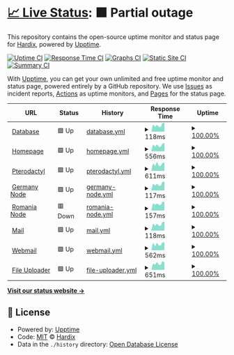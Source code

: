 # [📈 Live Status](https://demo.upptime.js.org): <!--live status--> **🟧 Partial outage**

This repository contains the open-source uptime monitor and status page for [Hardix](https://fastguard.ro), powered by [Upptime](https://github.com/upptime/upptime).

[![Uptime CI](https://github.com/hardixnph/fastguard-uptime/workflows/Uptime%20CI/badge.svg)](https://github.com/hardixnph/fastguard-uptime/actions?query=workflow%3A%22Uptime+CI%22)
[![Response Time CI](https://github.com/hardixnph/fastguard-uptime/workflows/Response%20Time%20CI/badge.svg)](https://github.com/hardixnph/fastguard-uptime/actions?query=workflow%3A%22Response+Time+CI%22)
[![Graphs CI](https://github.com/hardixnph/fastguard-uptime/workflows/Graphs%20CI/badge.svg)](https://github.com/hardixnph/fastguard-uptime/actions?query=workflow%3A%22Graphs+CI%22)
[![Static Site CI](https://github.com/hardixnph/fastguard-uptime/workflows/Static%20Site%20CI/badge.svg)](https://github.com/hardixnph/fastguard-uptime/actions?query=workflow%3A%22Static+Site+CI%22)
[![Summary CI](https://github.com/hardixnph/fastguard-uptime/workflows/Summary%20CI/badge.svg)](https://github.com/hardixnph/fastguard-uptime/actions?query=workflow%3A%22Summary+CI%22)

With [Upptime](https://upptime.js.org), you can get your own unlimited and free uptime monitor and status page, powered entirely by a GitHub repository. We use [Issues](https://github.com/hardixnph/fastguard-uptime/issues) as incident reports, [Actions](https://github.com/hardixnph/fastguard-uptime/actions) as uptime monitors, and [Pages](https://demo.upptime.js.org) for the status page.

<!--start: status pages-->
<!-- This summary is generated by Upptime (https://github.com/upptime/upptime) -->
<!-- Do not edit this manually, your changes will be overwritten -->
<!-- prettier-ignore -->
| URL | Status | History | Response Time | Uptime |
| --- | ------ | ------- | ------------- | ------ |
| <img alt="" src="https://icons.duckduckgo.com/ip3/null.ico" height="13"> [Database](116.203.189.202) | 🟩 Up | [database.yml](https://github.com/hardixnph/fastguard-uptime/commits/HEAD/history/database.yml) | <details><summary><img alt="Response time graph" src="./graphs/database/response-time-week.png" height="20"> 118ms</summary><br><a href="https://status.fastguard.ro/history/database"><img alt="Response time 118" src="https://img.shields.io/endpoint?url=https%3A%2F%2Fraw.githubusercontent.com%2Fhardixnph%2Ffastguard-uptime%2FHEAD%2Fapi%2Fdatabase%2Fresponse-time.json"></a><br><a href="https://status.fastguard.ro/history/database"><img alt="24-hour response time 158" src="https://img.shields.io/endpoint?url=https%3A%2F%2Fraw.githubusercontent.com%2Fhardixnph%2Ffastguard-uptime%2FHEAD%2Fapi%2Fdatabase%2Fresponse-time-day.json"></a><br><a href="https://status.fastguard.ro/history/database"><img alt="7-day response time 118" src="https://img.shields.io/endpoint?url=https%3A%2F%2Fraw.githubusercontent.com%2Fhardixnph%2Ffastguard-uptime%2FHEAD%2Fapi%2Fdatabase%2Fresponse-time-week.json"></a><br><a href="https://status.fastguard.ro/history/database"><img alt="30-day response time 118" src="https://img.shields.io/endpoint?url=https%3A%2F%2Fraw.githubusercontent.com%2Fhardixnph%2Ffastguard-uptime%2FHEAD%2Fapi%2Fdatabase%2Fresponse-time-month.json"></a><br><a href="https://status.fastguard.ro/history/database"><img alt="1-year response time 118" src="https://img.shields.io/endpoint?url=https%3A%2F%2Fraw.githubusercontent.com%2Fhardixnph%2Ffastguard-uptime%2FHEAD%2Fapi%2Fdatabase%2Fresponse-time-year.json"></a></details> | <details><summary><a href="https://status.fastguard.ro/history/database">100.00%</a></summary><a href="https://status.fastguard.ro/history/database"><img alt="All-time uptime 100.00%" src="https://img.shields.io/endpoint?url=https%3A%2F%2Fraw.githubusercontent.com%2Fhardixnph%2Ffastguard-uptime%2FHEAD%2Fapi%2Fdatabase%2Fuptime.json"></a><br><a href="https://status.fastguard.ro/history/database"><img alt="24-hour uptime 100.00%" src="https://img.shields.io/endpoint?url=https%3A%2F%2Fraw.githubusercontent.com%2Fhardixnph%2Ffastguard-uptime%2FHEAD%2Fapi%2Fdatabase%2Fuptime-day.json"></a><br><a href="https://status.fastguard.ro/history/database"><img alt="7-day uptime 100.00%" src="https://img.shields.io/endpoint?url=https%3A%2F%2Fraw.githubusercontent.com%2Fhardixnph%2Ffastguard-uptime%2FHEAD%2Fapi%2Fdatabase%2Fuptime-week.json"></a><br><a href="https://status.fastguard.ro/history/database"><img alt="30-day uptime 100.00%" src="https://img.shields.io/endpoint?url=https%3A%2F%2Fraw.githubusercontent.com%2Fhardixnph%2Ffastguard-uptime%2FHEAD%2Fapi%2Fdatabase%2Fuptime-month.json"></a><br><a href="https://status.fastguard.ro/history/database"><img alt="1-year uptime 100.00%" src="https://img.shields.io/endpoint?url=https%3A%2F%2Fraw.githubusercontent.com%2Fhardixnph%2Ffastguard-uptime%2FHEAD%2Fapi%2Fdatabase%2Fuptime-year.json"></a></details>
| <img alt="" src="https://icons.duckduckgo.com/ip3/fastguard.ro.ico" height="13"> [Homepage](https://fastguard.ro) | 🟩 Up | [homepage.yml](https://github.com/hardixnph/fastguard-uptime/commits/HEAD/history/homepage.yml) | <details><summary><img alt="Response time graph" src="./graphs/homepage/response-time-week.png" height="20"> 556ms</summary><br><a href="https://status.fastguard.ro/history/homepage"><img alt="Response time 560" src="https://img.shields.io/endpoint?url=https%3A%2F%2Fraw.githubusercontent.com%2Fhardixnph%2Ffastguard-uptime%2FHEAD%2Fapi%2Fhomepage%2Fresponse-time.json"></a><br><a href="https://status.fastguard.ro/history/homepage"><img alt="24-hour response time 741" src="https://img.shields.io/endpoint?url=https%3A%2F%2Fraw.githubusercontent.com%2Fhardixnph%2Ffastguard-uptime%2FHEAD%2Fapi%2Fhomepage%2Fresponse-time-day.json"></a><br><a href="https://status.fastguard.ro/history/homepage"><img alt="7-day response time 556" src="https://img.shields.io/endpoint?url=https%3A%2F%2Fraw.githubusercontent.com%2Fhardixnph%2Ffastguard-uptime%2FHEAD%2Fapi%2Fhomepage%2Fresponse-time-week.json"></a><br><a href="https://status.fastguard.ro/history/homepage"><img alt="30-day response time 560" src="https://img.shields.io/endpoint?url=https%3A%2F%2Fraw.githubusercontent.com%2Fhardixnph%2Ffastguard-uptime%2FHEAD%2Fapi%2Fhomepage%2Fresponse-time-month.json"></a><br><a href="https://status.fastguard.ro/history/homepage"><img alt="1-year response time 560" src="https://img.shields.io/endpoint?url=https%3A%2F%2Fraw.githubusercontent.com%2Fhardixnph%2Ffastguard-uptime%2FHEAD%2Fapi%2Fhomepage%2Fresponse-time-year.json"></a></details> | <details><summary><a href="https://status.fastguard.ro/history/homepage">100.00%</a></summary><a href="https://status.fastguard.ro/history/homepage"><img alt="All-time uptime 100.00%" src="https://img.shields.io/endpoint?url=https%3A%2F%2Fraw.githubusercontent.com%2Fhardixnph%2Ffastguard-uptime%2FHEAD%2Fapi%2Fhomepage%2Fuptime.json"></a><br><a href="https://status.fastguard.ro/history/homepage"><img alt="24-hour uptime 100.00%" src="https://img.shields.io/endpoint?url=https%3A%2F%2Fraw.githubusercontent.com%2Fhardixnph%2Ffastguard-uptime%2FHEAD%2Fapi%2Fhomepage%2Fuptime-day.json"></a><br><a href="https://status.fastguard.ro/history/homepage"><img alt="7-day uptime 100.00%" src="https://img.shields.io/endpoint?url=https%3A%2F%2Fraw.githubusercontent.com%2Fhardixnph%2Ffastguard-uptime%2FHEAD%2Fapi%2Fhomepage%2Fuptime-week.json"></a><br><a href="https://status.fastguard.ro/history/homepage"><img alt="30-day uptime 100.00%" src="https://img.shields.io/endpoint?url=https%3A%2F%2Fraw.githubusercontent.com%2Fhardixnph%2Ffastguard-uptime%2FHEAD%2Fapi%2Fhomepage%2Fuptime-month.json"></a><br><a href="https://status.fastguard.ro/history/homepage"><img alt="1-year uptime 100.00%" src="https://img.shields.io/endpoint?url=https%3A%2F%2Fraw.githubusercontent.com%2Fhardixnph%2Ffastguard-uptime%2FHEAD%2Fapi%2Fhomepage%2Fuptime-year.json"></a></details>
| <img alt="" src="https://icons.duckduckgo.com/ip3/pterodactyl.fastguard.ro.ico" height="13"> [Pterodactyl](https://pterodactyl.fastguard.ro) | 🟩 Up | [pterodactyl.yml](https://github.com/hardixnph/fastguard-uptime/commits/HEAD/history/pterodactyl.yml) | <details><summary><img alt="Response time graph" src="./graphs/pterodactyl/response-time-week.png" height="20"> 611ms</summary><br><a href="https://status.fastguard.ro/history/pterodactyl"><img alt="Response time 598" src="https://img.shields.io/endpoint?url=https%3A%2F%2Fraw.githubusercontent.com%2Fhardixnph%2Ffastguard-uptime%2FHEAD%2Fapi%2Fpterodactyl%2Fresponse-time.json"></a><br><a href="https://status.fastguard.ro/history/pterodactyl"><img alt="24-hour response time 740" src="https://img.shields.io/endpoint?url=https%3A%2F%2Fraw.githubusercontent.com%2Fhardixnph%2Ffastguard-uptime%2FHEAD%2Fapi%2Fpterodactyl%2Fresponse-time-day.json"></a><br><a href="https://status.fastguard.ro/history/pterodactyl"><img alt="7-day response time 611" src="https://img.shields.io/endpoint?url=https%3A%2F%2Fraw.githubusercontent.com%2Fhardixnph%2Ffastguard-uptime%2FHEAD%2Fapi%2Fpterodactyl%2Fresponse-time-week.json"></a><br><a href="https://status.fastguard.ro/history/pterodactyl"><img alt="30-day response time 598" src="https://img.shields.io/endpoint?url=https%3A%2F%2Fraw.githubusercontent.com%2Fhardixnph%2Ffastguard-uptime%2FHEAD%2Fapi%2Fpterodactyl%2Fresponse-time-month.json"></a><br><a href="https://status.fastguard.ro/history/pterodactyl"><img alt="1-year response time 598" src="https://img.shields.io/endpoint?url=https%3A%2F%2Fraw.githubusercontent.com%2Fhardixnph%2Ffastguard-uptime%2FHEAD%2Fapi%2Fpterodactyl%2Fresponse-time-year.json"></a></details> | <details><summary><a href="https://status.fastguard.ro/history/pterodactyl">100.00%</a></summary><a href="https://status.fastguard.ro/history/pterodactyl"><img alt="All-time uptime 100.00%" src="https://img.shields.io/endpoint?url=https%3A%2F%2Fraw.githubusercontent.com%2Fhardixnph%2Ffastguard-uptime%2FHEAD%2Fapi%2Fpterodactyl%2Fuptime.json"></a><br><a href="https://status.fastguard.ro/history/pterodactyl"><img alt="24-hour uptime 100.00%" src="https://img.shields.io/endpoint?url=https%3A%2F%2Fraw.githubusercontent.com%2Fhardixnph%2Ffastguard-uptime%2FHEAD%2Fapi%2Fpterodactyl%2Fuptime-day.json"></a><br><a href="https://status.fastguard.ro/history/pterodactyl"><img alt="7-day uptime 100.00%" src="https://img.shields.io/endpoint?url=https%3A%2F%2Fraw.githubusercontent.com%2Fhardixnph%2Ffastguard-uptime%2FHEAD%2Fapi%2Fpterodactyl%2Fuptime-week.json"></a><br><a href="https://status.fastguard.ro/history/pterodactyl"><img alt="30-day uptime 100.00%" src="https://img.shields.io/endpoint?url=https%3A%2F%2Fraw.githubusercontent.com%2Fhardixnph%2Ffastguard-uptime%2FHEAD%2Fapi%2Fpterodactyl%2Fuptime-month.json"></a><br><a href="https://status.fastguard.ro/history/pterodactyl"><img alt="1-year uptime 100.00%" src="https://img.shields.io/endpoint?url=https%3A%2F%2Fraw.githubusercontent.com%2Fhardixnph%2Ffastguard-uptime%2FHEAD%2Fapi%2Fpterodactyl%2Fuptime-year.json"></a></details>
| <img alt="" src="https://icons.duckduckgo.com/ip3/null.ico" height="13"> [Germany Node](116.203.189.202) | 🟩 Up | [germany-node.yml](https://github.com/hardixnph/fastguard-uptime/commits/HEAD/history/germany-node.yml) | <details><summary><img alt="Response time graph" src="./graphs/germany-node/response-time-week.png" height="20"> 117ms</summary><br><a href="https://status.fastguard.ro/history/germany-node"><img alt="Response time 117" src="https://img.shields.io/endpoint?url=https%3A%2F%2Fraw.githubusercontent.com%2Fhardixnph%2Ffastguard-uptime%2FHEAD%2Fapi%2Fgermany-node%2Fresponse-time.json"></a><br><a href="https://status.fastguard.ro/history/germany-node"><img alt="24-hour response time 158" src="https://img.shields.io/endpoint?url=https%3A%2F%2Fraw.githubusercontent.com%2Fhardixnph%2Ffastguard-uptime%2FHEAD%2Fapi%2Fgermany-node%2Fresponse-time-day.json"></a><br><a href="https://status.fastguard.ro/history/germany-node"><img alt="7-day response time 117" src="https://img.shields.io/endpoint?url=https%3A%2F%2Fraw.githubusercontent.com%2Fhardixnph%2Ffastguard-uptime%2FHEAD%2Fapi%2Fgermany-node%2Fresponse-time-week.json"></a><br><a href="https://status.fastguard.ro/history/germany-node"><img alt="30-day response time 117" src="https://img.shields.io/endpoint?url=https%3A%2F%2Fraw.githubusercontent.com%2Fhardixnph%2Ffastguard-uptime%2FHEAD%2Fapi%2Fgermany-node%2Fresponse-time-month.json"></a><br><a href="https://status.fastguard.ro/history/germany-node"><img alt="1-year response time 117" src="https://img.shields.io/endpoint?url=https%3A%2F%2Fraw.githubusercontent.com%2Fhardixnph%2Ffastguard-uptime%2FHEAD%2Fapi%2Fgermany-node%2Fresponse-time-year.json"></a></details> | <details><summary><a href="https://status.fastguard.ro/history/germany-node">100.00%</a></summary><a href="https://status.fastguard.ro/history/germany-node"><img alt="All-time uptime 100.00%" src="https://img.shields.io/endpoint?url=https%3A%2F%2Fraw.githubusercontent.com%2Fhardixnph%2Ffastguard-uptime%2FHEAD%2Fapi%2Fgermany-node%2Fuptime.json"></a><br><a href="https://status.fastguard.ro/history/germany-node"><img alt="24-hour uptime 100.00%" src="https://img.shields.io/endpoint?url=https%3A%2F%2Fraw.githubusercontent.com%2Fhardixnph%2Ffastguard-uptime%2FHEAD%2Fapi%2Fgermany-node%2Fuptime-day.json"></a><br><a href="https://status.fastguard.ro/history/germany-node"><img alt="7-day uptime 100.00%" src="https://img.shields.io/endpoint?url=https%3A%2F%2Fraw.githubusercontent.com%2Fhardixnph%2Ffastguard-uptime%2FHEAD%2Fapi%2Fgermany-node%2Fuptime-week.json"></a><br><a href="https://status.fastguard.ro/history/germany-node"><img alt="30-day uptime 100.00%" src="https://img.shields.io/endpoint?url=https%3A%2F%2Fraw.githubusercontent.com%2Fhardixnph%2Ffastguard-uptime%2FHEAD%2Fapi%2Fgermany-node%2Fuptime-month.json"></a><br><a href="https://status.fastguard.ro/history/germany-node"><img alt="1-year uptime 100.00%" src="https://img.shields.io/endpoint?url=https%3A%2F%2Fraw.githubusercontent.com%2Fhardixnph%2Ffastguard-uptime%2FHEAD%2Fapi%2Fgermany-node%2Fuptime-year.json"></a></details>
| <img alt="" src="https://icons.duckduckgo.com/ip3/null.ico" height="13"> [Romania Node](80.97.49.110) | 🟥 Down | [romania-node.yml](https://github.com/hardixnph/fastguard-uptime/commits/HEAD/history/romania-node.yml) | <details><summary><img alt="Response time graph" src="./graphs/romania-node/response-time-week.png" height="20"> 157ms</summary><br><a href="https://status.fastguard.ro/history/romania-node"><img alt="Response time 156" src="https://img.shields.io/endpoint?url=https%3A%2F%2Fraw.githubusercontent.com%2Fhardixnph%2Ffastguard-uptime%2FHEAD%2Fapi%2Fromania-node%2Fresponse-time.json"></a><br><a href="https://status.fastguard.ro/history/romania-node"><img alt="24-hour response time 194" src="https://img.shields.io/endpoint?url=https%3A%2F%2Fraw.githubusercontent.com%2Fhardixnph%2Ffastguard-uptime%2FHEAD%2Fapi%2Fromania-node%2Fresponse-time-day.json"></a><br><a href="https://status.fastguard.ro/history/romania-node"><img alt="7-day response time 157" src="https://img.shields.io/endpoint?url=https%3A%2F%2Fraw.githubusercontent.com%2Fhardixnph%2Ffastguard-uptime%2FHEAD%2Fapi%2Fromania-node%2Fresponse-time-week.json"></a><br><a href="https://status.fastguard.ro/history/romania-node"><img alt="30-day response time 156" src="https://img.shields.io/endpoint?url=https%3A%2F%2Fraw.githubusercontent.com%2Fhardixnph%2Ffastguard-uptime%2FHEAD%2Fapi%2Fromania-node%2Fresponse-time-month.json"></a><br><a href="https://status.fastguard.ro/history/romania-node"><img alt="1-year response time 156" src="https://img.shields.io/endpoint?url=https%3A%2F%2Fraw.githubusercontent.com%2Fhardixnph%2Ffastguard-uptime%2FHEAD%2Fapi%2Fromania-node%2Fresponse-time-year.json"></a></details> | <details><summary><a href="https://status.fastguard.ro/history/romania-node">100.00%</a></summary><a href="https://status.fastguard.ro/history/romania-node"><img alt="All-time uptime 99.48%" src="https://img.shields.io/endpoint?url=https%3A%2F%2Fraw.githubusercontent.com%2Fhardixnph%2Ffastguard-uptime%2FHEAD%2Fapi%2Fromania-node%2Fuptime.json"></a><br><a href="https://status.fastguard.ro/history/romania-node"><img alt="24-hour uptime 99.99%" src="https://img.shields.io/endpoint?url=https%3A%2F%2Fraw.githubusercontent.com%2Fhardixnph%2Ffastguard-uptime%2FHEAD%2Fapi%2Fromania-node%2Fuptime-day.json"></a><br><a href="https://status.fastguard.ro/history/romania-node"><img alt="7-day uptime 100.00%" src="https://img.shields.io/endpoint?url=https%3A%2F%2Fraw.githubusercontent.com%2Fhardixnph%2Ffastguard-uptime%2FHEAD%2Fapi%2Fromania-node%2Fuptime-week.json"></a><br><a href="https://status.fastguard.ro/history/romania-node"><img alt="30-day uptime 99.48%" src="https://img.shields.io/endpoint?url=https%3A%2F%2Fraw.githubusercontent.com%2Fhardixnph%2Ffastguard-uptime%2FHEAD%2Fapi%2Fromania-node%2Fuptime-month.json"></a><br><a href="https://status.fastguard.ro/history/romania-node"><img alt="1-year uptime 99.48%" src="https://img.shields.io/endpoint?url=https%3A%2F%2Fraw.githubusercontent.com%2Fhardixnph%2Ffastguard-uptime%2FHEAD%2Fapi%2Fromania-node%2Fuptime-year.json"></a></details>
| <img alt="" src="https://icons.duckduckgo.com/ip3/null.ico" height="13"> [Mail](116.203.189.202) | 🟩 Up | [mail.yml](https://github.com/hardixnph/fastguard-uptime/commits/HEAD/history/mail.yml) | <details><summary><img alt="Response time graph" src="./graphs/mail/response-time-week.png" height="20"> 118ms</summary><br><a href="https://status.fastguard.ro/history/mail"><img alt="Response time 118" src="https://img.shields.io/endpoint?url=https%3A%2F%2Fraw.githubusercontent.com%2Fhardixnph%2Ffastguard-uptime%2FHEAD%2Fapi%2Fmail%2Fresponse-time.json"></a><br><a href="https://status.fastguard.ro/history/mail"><img alt="24-hour response time 158" src="https://img.shields.io/endpoint?url=https%3A%2F%2Fraw.githubusercontent.com%2Fhardixnph%2Ffastguard-uptime%2FHEAD%2Fapi%2Fmail%2Fresponse-time-day.json"></a><br><a href="https://status.fastguard.ro/history/mail"><img alt="7-day response time 118" src="https://img.shields.io/endpoint?url=https%3A%2F%2Fraw.githubusercontent.com%2Fhardixnph%2Ffastguard-uptime%2FHEAD%2Fapi%2Fmail%2Fresponse-time-week.json"></a><br><a href="https://status.fastguard.ro/history/mail"><img alt="30-day response time 118" src="https://img.shields.io/endpoint?url=https%3A%2F%2Fraw.githubusercontent.com%2Fhardixnph%2Ffastguard-uptime%2FHEAD%2Fapi%2Fmail%2Fresponse-time-month.json"></a><br><a href="https://status.fastguard.ro/history/mail"><img alt="1-year response time 118" src="https://img.shields.io/endpoint?url=https%3A%2F%2Fraw.githubusercontent.com%2Fhardixnph%2Ffastguard-uptime%2FHEAD%2Fapi%2Fmail%2Fresponse-time-year.json"></a></details> | <details><summary><a href="https://status.fastguard.ro/history/mail">100.00%</a></summary><a href="https://status.fastguard.ro/history/mail"><img alt="All-time uptime 100.00%" src="https://img.shields.io/endpoint?url=https%3A%2F%2Fraw.githubusercontent.com%2Fhardixnph%2Ffastguard-uptime%2FHEAD%2Fapi%2Fmail%2Fuptime.json"></a><br><a href="https://status.fastguard.ro/history/mail"><img alt="24-hour uptime 100.00%" src="https://img.shields.io/endpoint?url=https%3A%2F%2Fraw.githubusercontent.com%2Fhardixnph%2Ffastguard-uptime%2FHEAD%2Fapi%2Fmail%2Fuptime-day.json"></a><br><a href="https://status.fastguard.ro/history/mail"><img alt="7-day uptime 100.00%" src="https://img.shields.io/endpoint?url=https%3A%2F%2Fraw.githubusercontent.com%2Fhardixnph%2Ffastguard-uptime%2FHEAD%2Fapi%2Fmail%2Fuptime-week.json"></a><br><a href="https://status.fastguard.ro/history/mail"><img alt="30-day uptime 100.00%" src="https://img.shields.io/endpoint?url=https%3A%2F%2Fraw.githubusercontent.com%2Fhardixnph%2Ffastguard-uptime%2FHEAD%2Fapi%2Fmail%2Fuptime-month.json"></a><br><a href="https://status.fastguard.ro/history/mail"><img alt="1-year uptime 100.00%" src="https://img.shields.io/endpoint?url=https%3A%2F%2Fraw.githubusercontent.com%2Fhardixnph%2Ffastguard-uptime%2FHEAD%2Fapi%2Fmail%2Fuptime-year.json"></a></details>
| <img alt="" src="https://icons.duckduckgo.com/ip3/webmail.fastguard.ro.ico" height="13"> [Webmail](https://webmail.fastguard.ro) | 🟩 Up | [webmail.yml](https://github.com/hardixnph/fastguard-uptime/commits/HEAD/history/webmail.yml) | <details><summary><img alt="Response time graph" src="./graphs/webmail/response-time-week.png" height="20"> 562ms</summary><br><a href="https://status.fastguard.ro/history/webmail"><img alt="Response time 547" src="https://img.shields.io/endpoint?url=https%3A%2F%2Fraw.githubusercontent.com%2Fhardixnph%2Ffastguard-uptime%2FHEAD%2Fapi%2Fwebmail%2Fresponse-time.json"></a><br><a href="https://status.fastguard.ro/history/webmail"><img alt="24-hour response time 703" src="https://img.shields.io/endpoint?url=https%3A%2F%2Fraw.githubusercontent.com%2Fhardixnph%2Ffastguard-uptime%2FHEAD%2Fapi%2Fwebmail%2Fresponse-time-day.json"></a><br><a href="https://status.fastguard.ro/history/webmail"><img alt="7-day response time 562" src="https://img.shields.io/endpoint?url=https%3A%2F%2Fraw.githubusercontent.com%2Fhardixnph%2Ffastguard-uptime%2FHEAD%2Fapi%2Fwebmail%2Fresponse-time-week.json"></a><br><a href="https://status.fastguard.ro/history/webmail"><img alt="30-day response time 547" src="https://img.shields.io/endpoint?url=https%3A%2F%2Fraw.githubusercontent.com%2Fhardixnph%2Ffastguard-uptime%2FHEAD%2Fapi%2Fwebmail%2Fresponse-time-month.json"></a><br><a href="https://status.fastguard.ro/history/webmail"><img alt="1-year response time 547" src="https://img.shields.io/endpoint?url=https%3A%2F%2Fraw.githubusercontent.com%2Fhardixnph%2Ffastguard-uptime%2FHEAD%2Fapi%2Fwebmail%2Fresponse-time-year.json"></a></details> | <details><summary><a href="https://status.fastguard.ro/history/webmail">100.00%</a></summary><a href="https://status.fastguard.ro/history/webmail"><img alt="All-time uptime 100.00%" src="https://img.shields.io/endpoint?url=https%3A%2F%2Fraw.githubusercontent.com%2Fhardixnph%2Ffastguard-uptime%2FHEAD%2Fapi%2Fwebmail%2Fuptime.json"></a><br><a href="https://status.fastguard.ro/history/webmail"><img alt="24-hour uptime 100.00%" src="https://img.shields.io/endpoint?url=https%3A%2F%2Fraw.githubusercontent.com%2Fhardixnph%2Ffastguard-uptime%2FHEAD%2Fapi%2Fwebmail%2Fuptime-day.json"></a><br><a href="https://status.fastguard.ro/history/webmail"><img alt="7-day uptime 100.00%" src="https://img.shields.io/endpoint?url=https%3A%2F%2Fraw.githubusercontent.com%2Fhardixnph%2Ffastguard-uptime%2FHEAD%2Fapi%2Fwebmail%2Fuptime-week.json"></a><br><a href="https://status.fastguard.ro/history/webmail"><img alt="30-day uptime 100.00%" src="https://img.shields.io/endpoint?url=https%3A%2F%2Fraw.githubusercontent.com%2Fhardixnph%2Ffastguard-uptime%2FHEAD%2Fapi%2Fwebmail%2Fuptime-month.json"></a><br><a href="https://status.fastguard.ro/history/webmail"><img alt="1-year uptime 100.00%" src="https://img.shields.io/endpoint?url=https%3A%2F%2Fraw.githubusercontent.com%2Fhardixnph%2Ffastguard-uptime%2FHEAD%2Fapi%2Fwebmail%2Fuptime-year.json"></a></details>
| <img alt="" src="https://icons.duckduckgo.com/ip3/i.fastguard.ro.ico" height="13"> [File Uploader](https://i.fastguard.ro) | 🟩 Up | [file-uploader.yml](https://github.com/hardixnph/fastguard-uptime/commits/HEAD/history/file-uploader.yml) | <details><summary><img alt="Response time graph" src="./graphs/file-uploader/response-time-week.png" height="20"> 651ms</summary><br><a href="https://status.fastguard.ro/history/file-uploader"><img alt="Response time 679" src="https://img.shields.io/endpoint?url=https%3A%2F%2Fraw.githubusercontent.com%2Fhardixnph%2Ffastguard-uptime%2FHEAD%2Fapi%2Ffile-uploader%2Fresponse-time.json"></a><br><a href="https://status.fastguard.ro/history/file-uploader"><img alt="24-hour response time 707" src="https://img.shields.io/endpoint?url=https%3A%2F%2Fraw.githubusercontent.com%2Fhardixnph%2Ffastguard-uptime%2FHEAD%2Fapi%2Ffile-uploader%2Fresponse-time-day.json"></a><br><a href="https://status.fastguard.ro/history/file-uploader"><img alt="7-day response time 651" src="https://img.shields.io/endpoint?url=https%3A%2F%2Fraw.githubusercontent.com%2Fhardixnph%2Ffastguard-uptime%2FHEAD%2Fapi%2Ffile-uploader%2Fresponse-time-week.json"></a><br><a href="https://status.fastguard.ro/history/file-uploader"><img alt="30-day response time 679" src="https://img.shields.io/endpoint?url=https%3A%2F%2Fraw.githubusercontent.com%2Fhardixnph%2Ffastguard-uptime%2FHEAD%2Fapi%2Ffile-uploader%2Fresponse-time-month.json"></a><br><a href="https://status.fastguard.ro/history/file-uploader"><img alt="1-year response time 679" src="https://img.shields.io/endpoint?url=https%3A%2F%2Fraw.githubusercontent.com%2Fhardixnph%2Ffastguard-uptime%2FHEAD%2Fapi%2Ffile-uploader%2Fresponse-time-year.json"></a></details> | <details><summary><a href="https://status.fastguard.ro/history/file-uploader">100.00%</a></summary><a href="https://status.fastguard.ro/history/file-uploader"><img alt="All-time uptime 100.00%" src="https://img.shields.io/endpoint?url=https%3A%2F%2Fraw.githubusercontent.com%2Fhardixnph%2Ffastguard-uptime%2FHEAD%2Fapi%2Ffile-uploader%2Fuptime.json"></a><br><a href="https://status.fastguard.ro/history/file-uploader"><img alt="24-hour uptime 100.00%" src="https://img.shields.io/endpoint?url=https%3A%2F%2Fraw.githubusercontent.com%2Fhardixnph%2Ffastguard-uptime%2FHEAD%2Fapi%2Ffile-uploader%2Fuptime-day.json"></a><br><a href="https://status.fastguard.ro/history/file-uploader"><img alt="7-day uptime 100.00%" src="https://img.shields.io/endpoint?url=https%3A%2F%2Fraw.githubusercontent.com%2Fhardixnph%2Ffastguard-uptime%2FHEAD%2Fapi%2Ffile-uploader%2Fuptime-week.json"></a><br><a href="https://status.fastguard.ro/history/file-uploader"><img alt="30-day uptime 100.00%" src="https://img.shields.io/endpoint?url=https%3A%2F%2Fraw.githubusercontent.com%2Fhardixnph%2Ffastguard-uptime%2FHEAD%2Fapi%2Ffile-uploader%2Fuptime-month.json"></a><br><a href="https://status.fastguard.ro/history/file-uploader"><img alt="1-year uptime 100.00%" src="https://img.shields.io/endpoint?url=https%3A%2F%2Fraw.githubusercontent.com%2Fhardixnph%2Ffastguard-uptime%2FHEAD%2Fapi%2Ffile-uploader%2Fuptime-year.json"></a></details>

<!--end: status pages-->

[**Visit our status website →**](https://demo.upptime.js.org)

## 📄 License

- Powered by: [Upptime](https://github.com/upptime/upptime)
- Code: [MIT](./LICENSE) © [Hardix](https://fastguard.ro)
- Data in the `./history` directory: [Open Database License](https://opendatacommons.org/licenses/odbl/1-0/)

